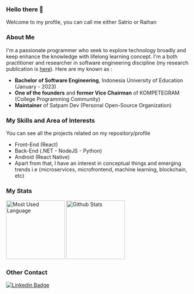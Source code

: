 ### Hello there 👋
Welcome to my profile, you can call me either Satrio or Raihan

### About Me
I'm a passionate programmer who seek to explore technology broadly and keep enhance the knowledge with lifelong learning concept. I'm a both practitioner and researcher in software engineering discipline (my research publication is [here](https://scholar.google.com/citations?hl=id&user=mASXQXcAAAAJ)). Here are my known as :
- **Bachelor of Software Engineering**, Indonesia University of Education (January - 2023)
- **One of the founders** and **former Vice Chairman** of KOMPETEGRAM (College Programming Community)
- **Maintainer** of Satpam Dev (Personal Open-Source Organization)

### My Skills and Area of Interests
You can see all the projects related on my repository/profile
- Front-End (React)
- Back-End (.NET - NodeJS - Python)
- Android (React Native)
- Apart from that, I have an interest in conceptual things and emerging trends i.e (microservices, microfrontend, machine learning, blockchain, etc)

### My Stats
<p>
  <img src="https://github-readme-stats-sigma-five.vercel.app/api/top-langs/?username=satrio-pamungkas&layout=compact&hide_border=true&theme=dracula" alt="Most Used Language" height="160"/>
  <img src="https://github-readme-stats-sigma-five.vercel.app/api?username=satrio-pamungkas&show_icons=true&hide_border=true&theme=dracula" alt="Github Stats" height=160"/>
</p>

### Other Contact
[![Linkedin Badge](https://img.shields.io/badge/-LinkedIn-0e76a8?style=flat-square&logo=Linkedin&logoColor=white)](https://id.linkedin.com/in/muhammad-raihan-satrio-putra-pamungkas-95bb26220)



